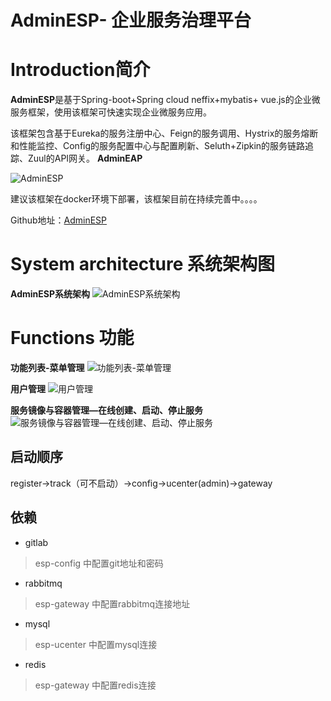# AdminESP- 企业服务治理平台

# Introduction简介
**AdminESP**是基于Spring-boot+Spring cloud neffix+mybatis+ vue.js的企业微服务框架，使用该框架可快速实现企业微服务应用。

该框架包含基于Eureka的服务注册中心、Feign的服务调用、Hystrix的服务熔断和性能监控、Config的服务配置中心与配置刷新、Seluth+Zipkin的服务链路追踪、Zuul的API网关。
**AdminEAP**

![AdminESP](http://upload-images.jianshu.io/upload_images/6944619-f12f11e6a22d093d.png?imageMogr2/auto-orient/strip%7CimageView2/2/w/1240)

建议该框架在docker环境下部署，该框架目前在持续完善中。。。。

Github地址：[AdminESP](https://github.com/bill1012/AdminESP)

# System architecture 系统架构图
**AdminESP系统架构**
![AdminESP系统架构](http://upload-images.jianshu.io/upload_images/6944619-bfbfd02604a62bba.png?imageMogr2/auto-orient/strip%7CimageView2/2/w/1240)

# Functions 功能
**功能列表-菜单管理**
![功能列表-菜单管理](http://upload-images.jianshu.io/upload_images/6944619-f262e6752f4258aa.png?imageMogr2/auto-orient/strip%7CimageView2/2/w/1240)

**用户管理**
![用户管理](http://upload-images.jianshu.io/upload_images/6944619-be0d34a1328badb1.png?imageMogr2/auto-orient/strip%7CimageView2/2/w/1240)

**服务镜像与容器管理—在线创建、启动、停止服务**
![服务镜像与容器管理—在线创建、启动、停止服务](http://upload-images.jianshu.io/upload_images/6944619-2d540158b5c3793a.png?imageMogr2/auto-orient/strip%7CimageView2/2/w/1240)

## 启动顺序

 register->track（可不启动）->config->ucenter(admin)->gateway


## 依赖

- gitlab

> esp-config 中配置git地址和密码

- rabbitmq

> esp-gateway 中配置rabbitmq连接地址

- mysql

> esp-ucenter 中配置mysql连接

- redis

> esp-gateway 中配置redis连接








